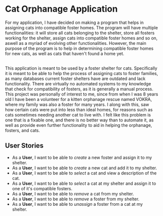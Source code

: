 # Cat Orphanage Application
For my application, I have decided on making a program that helps in assigning cats into compatible
foster homes. The program will have multiple functionalities: it will store all cats belonging to the shelter,
store all fosters working for the shelter, assign cats into compatible foster homes and so on, aswell as a myriad of
evolving other functionalities. However, the main purpose of the program is to help in determining compatible
foster homes for new cats, as well as cats that haven't found a home yet.

<br>
This application is meant to be used by a foster shelter for cats. Specifically it is meant to be able to help the 
process of assigning cats to foster families, as many databases current foster shelters have are outdated and lack
functionality. There are virtually no automated systems to my knowledge that check for compatibility of fosters,
as it is generally a manual process. This project was personally of interest to me, since from when I was 8 years old I 
have been a volunteer for a kitten orphanage rescue named VOKRA, where my family was also a foster for many years.
I along with this, saw how certain cats were put into less than ideal homes, for reasons such as cats sometimes needing
another cat to live with. I felt like this problem is one that is a fixable one, and there is no better way than
to automate it, as well as provide even further functionality to aid in helping the orphanage, fosters, and cats.

## User Stories

* As a **User**, I want to be able to *create* a new foster and assign it to my shelter.
* As a **User**, I want to be able to *create* a new cat and add it to my shelter.
* As a **User**, I want to be able to *select* a cat and view a description of the cat.
* As a **User**, I want to be able to *select* a cat at my shelter and assign it to one of it's compatible fosters.
* As a **User**, I want to be able to *remove* a cat from my shelter.
* As a **User**, I want to be able to *remove* a foster from my shelter.
* As a **User**, I want to be able to *unassign* a foster from a cat at my shelter.

